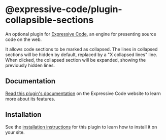 # @expressive-code/plugin-collapsible-sections

An optional plugin for [Expressive Code](https://expressive-code.com/), an engine for presenting source code on the web.

It allows code sections to be marked as collapsed. The lines in collapsed sections will be hidden by default, replaced by a "X collapsed lines" line. When clicked, the collapsed section will be expanded, showing the previously hidden lines.

## Documentation

[Read this plugin's documentation](https://expressive-code.com/plugins/collapsible-sections/) on the Expressive Code website to learn more about its features.

## Installation

See the [installation instructions](https://expressive-code.com/plugins/collapsible-sections/#installation) for this plugin to learn how to install it on your site.
